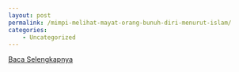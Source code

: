 ```yaml
---
layout: post
permalink: /mimpi-melihat-mayat-orang-bunuh-diri-menurut-islam/
categories:
    - Uncategorized
---
```


[Baca Selengkapnya](/09)